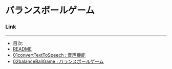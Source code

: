 バランスボールゲーム
========

### Link
--------------------
 * 目次:
 * [README](README.md)
 * [01convertTextToSpeech : 音声機能](01.md) 
 * [02balanceBallGame : バランスボールゲーム](02.md) 